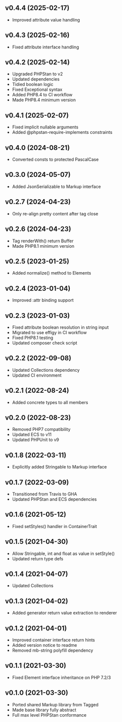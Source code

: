 ## v0.4.4 (2025-02-17)
* Improved attribute value handling

## v0.4.3 (2025-02-16)
* Fixed attribute interface handling

## v0.4.2 (2025-02-14)
* Upgraded PHPStan to v2
* Updated dependencies
* Tidied boolean logic
* Fixed Exceptional syntax
* Added PHP8.4 to CI workflow
* Made PHP8.4 minimum version

## v0.4.1 (2025-02-07)
* Fixed implicit nullable arguments
* Added @phpstan-require-implements constraints

## v0.4.0 (2024-08-21)
* Converted consts to protected PascalCase

## v0.3.0 (2024-05-07)
* Added JsonSerializable to Markup interface

## v0.2.7 (2024-04-23)
* Only re-align pretty content after tag close

## v0.2.6 (2024-04-23)
* Tag renderWith() return Buffer
* Made PHP8.1 minimum version

## v0.2.5 (2023-01-25)
* Added normalize() method to Elements

## v0.2.4 (2023-01-04)
* Improved :attr binding support

## v0.2.3 (2023-01-03)
* Fixed attribute boolean resolution in string input
* Migrated to use effigy in CI workflow
* Fixed PHP8.1 testing
* Updated composer check script

## v0.2.2 (2022-09-08)
* Updated Collections dependency
* Updated CI environment

## v0.2.1 (2022-08-24)
* Added concrete types to all members

## v0.2.0 (2022-08-23)
* Removed PHP7 compatibility
* Updated ECS to v11
* Updated PHPUnit to v9

## v0.1.8 (2022-03-11)
* Explicitly added Stringable to Markup interface

## v0.1.7 (2022-03-09)
* Transitioned from Travis to GHA
* Updated PHPStan and ECS dependencies

## v0.1.6 (2021-05-12)
* Fixed setStyles() handler in ContainerTrait

## v0.1.5 (2021-04-30)
* Allow Stringable, int and float as value in setStyle()
* Updated return type defs

## v0.1.4 (2021-04-07)
* Updated Collections

## v0.1.3 (2021-04-02)
* Added generator return value extraction to renderer

## v0.1.2 (2021-04-01)
* Improved container interface return hints
* Added version notice to readme
* Removed mb-string polyfill dependency

## v0.1.1 (2021-03-30)
* Fixed Element interface inheritance on PHP 7.2/3

## v0.1.0 (2021-03-30)
* Ported shared Markup library from Tagged
* Made base library fully abstract
* Full max level PHPStan conformance

